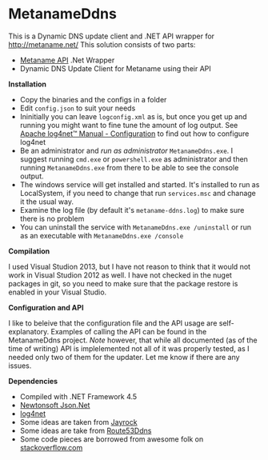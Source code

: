 MetanameDdns
============
This is a Dynamic DNS update client and .NET API wrapper for http://metaname.net/
This solution consists of two parts:
  - [Metaname API][1] .Net Wrapper
  - Dynamic DNS Update Client for Metaname using their API
  
**Installation**
 - Copy the binaries and the configs in a folder
 - Edit `config.json` to suit your needs
 - Ininitially you can leave `logconfig.xml` as is, but once you get up and running you might want to fine tune the amount of log output. See [Apache log4net™ Manual - Configuration][2] to find out how to configure log4net
 - Be an administrator and *run as administrator* `MetanameDdns.exe`. I suggest running  `cmd.exe` or `powershell.exe` as administrator and then running `MetanameDdns.exe` from there to be able to see the console output.
 - The windows service will get installed and started. It's installed to run as LocalSystem, if you need to change that run `services.msc` and chanage it the usual way.
 - Examine the log file (by default it's `metaname-ddns.log`) to make sure there is no problem 
 - You can uninstall the service with `MetanameDdns.exe /uninstall` or run as an executable with `MetanameDdns.exe /console`

**Compilation**

I used Visual Studion 2013, but I have not reason to think that it would not work in Visual Studion 2012 as well. I have not checked in the nuget packages in git, so you need to make sure that the package restore is enabled in your Visual Studio.
 
**Configuration and API**

I like to beleive that the configuration file and the API usage are self-explanatory. Examples of calling the API can be found in the MetanameDdns project. *Note* however, that while all documented (as of the time of writing) API is implelemented not all of it was properly tested, as I needed only two of them for the updater. Let me know if there are any issues.

**Dependencies**
 - Compiled with .NET Framework 4.5
 - [Newtonsoft Json.Net][3]
 - [log4net][4]
 - Some ideas are taken from [Jayrock][5]
 - Some ideas are take from [Route53Ddns][6]
 - Some code pieces are borrowed from awesome folk on [stackoverflow.com][7]

  [1]: https://metaname.net/api/1.1/doc
  [2]: http://logging.apache.org/log4net/release/manual/configuration.html
  [3]: http://james.newtonking.com/json
  [4]: http://logging.apache.org/log4net/
  [5]: http://jayrock.berlios.de/
  [6]: https://github.com/dreamins/Route53DDNS
  [7]: http://stackoverflow.com
  
  
